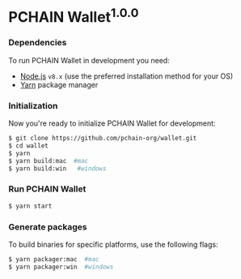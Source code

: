 # PCHAIN Wallet<sup>1.0.0</sup>

### Dependencies

To run PCHAIN Wallet in development you need:

- [Node.js](https://nodejs.org) `v8.x` (use the preferred installation method for your OS)
- [Yarn](https://yarnpkg.com/) package manager


### Initialization

Now you're ready to initialize PCHAIN Wallet for development:

```bash
$ git clone https://github.com/pchain-org/wallet.git
$ cd wallet
$ yarn
$ yarn build:mac  #mac
$ yarn build:win   #windows
```

### Run PCHAIN Wallet

```bash
$ yarn start
```


### Generate packages

To build binaries for specific platforms, use the following flags:

```bash
$ yarn packager:mac  #mac
$ yarn packager:win  #windows
```
